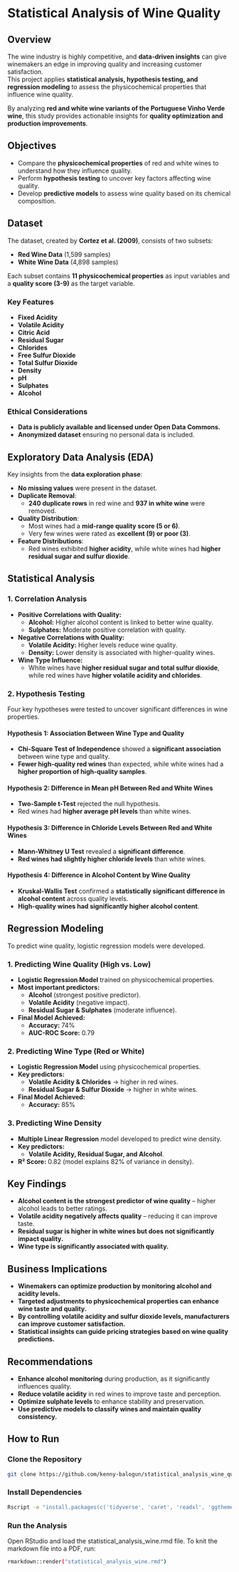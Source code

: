 # Statistical Analysis of Wine Quality  

## Overview  

The wine industry is highly competitive, and **data-driven insights** can give winemakers an edge in improving quality and increasing customer satisfaction.  
This project applies **statistical analysis, hypothesis testing, and regression modeling** to assess the physicochemical properties that influence wine quality.  

By analyzing **red and white wine variants of the Portuguese Vinho Verde wine**, this study provides actionable insights for **quality optimization and production improvements**.  

## Objectives  

- Compare the **physicochemical properties** of red and white wines to understand how they influence quality.  
- Perform **hypothesis testing** to uncover key factors affecting wine quality.  
- Develop **predictive models** to assess wine quality based on its chemical composition.  

## Dataset  

The dataset, created by **Cortez et al. (2009)**, consists of two subsets:  
- **Red Wine Data** (1,599 samples)  
- **White Wine Data** (4,898 samples)  

Each subset contains **11 physicochemical properties** as input variables and a **quality score (3-9)** as the target variable.  

### Key Features  

- **Fixed Acidity**  
- **Volatile Acidity**  
- **Citric Acid**  
- **Residual Sugar**  
- **Chlorides**  
- **Free Sulfur Dioxide**  
- **Total Sulfur Dioxide**  
- **Density**  
- **pH**  
- **Sulphates**  
- **Alcohol**  

### Ethical Considerations  

- **Data is publicly available and licensed under Open Data Commons.**  
- **Anonymized dataset** ensuring no personal data is included.  

## Exploratory Data Analysis (EDA)  

Key insights from the **data exploration phase**:  

- **No missing values** were present in the dataset.  
- **Duplicate Removal**:  
  - **240 duplicate rows** in red wine and **937 in white wine** were removed.  
- **Quality Distribution**:  
  - Most wines had a **mid-range quality score (5 or 6)**.  
  - Very few wines were rated as **excellent (9) or poor (3)**.  
- **Feature Distributions**:  
  - Red wines exhibited **higher acidity**, while white wines had **higher residual sugar and sulfur dioxide**.  

## Statistical Analysis  

### **1. Correlation Analysis**  

- **Positive Correlations with Quality:**  
  - **Alcohol:** Higher alcohol content is linked to better wine quality.  
  - **Sulphates:** Moderate positive correlation with quality.  
- **Negative Correlations with Quality:**  
  - **Volatile Acidity:** Higher levels reduce wine quality.  
  - **Density:** Lower density is associated with higher-quality wines.  
- **Wine Type Influence:**  
  - White wines have **higher residual sugar and total sulfur dioxide**, while red wines have **higher volatile acidity and chlorides**.  

### **2. Hypothesis Testing**  

Four key hypotheses were tested to uncover significant differences in wine properties.  

#### **Hypothesis 1: Association Between Wine Type and Quality**  
- **Chi-Square Test of Independence** showed a **significant association** between wine type and quality.  
- **Fewer high-quality red wines** than expected, while white wines had a **higher proportion of high-quality samples**.  

#### **Hypothesis 2: Difference in Mean pH Between Red and White Wines**  
- **Two-Sample t-Test** rejected the null hypothesis.  
- Red wines had **higher average pH levels** than white wines.  

#### **Hypothesis 3: Difference in Chloride Levels Between Red and White Wines**  
- **Mann-Whitney U Test** revealed a **significant difference**.  
- **Red wines had slightly higher chloride levels** than white wines.  

#### **Hypothesis 4: Difference in Alcohol Content by Wine Quality**  
- **Kruskal-Wallis Test** confirmed a **statistically significant difference in alcohol content** across quality levels.  
- **High-quality wines had significantly higher alcohol content**.  

## Regression Modeling  

To predict wine quality, logistic regression models were developed.  

### **1. Predicting Wine Quality (High vs. Low)**  

- **Logistic Regression Model** trained on physicochemical properties.  
- **Most important predictors:**  
  - **Alcohol** (strongest positive predictor).  
  - **Volatile Acidity** (negative impact).  
  - **Residual Sugar & Sulphates** (moderate influence).  
- **Final Model Achieved:**  
  - **Accuracy:** 74%  
  - **AUC-ROC Score:** 0.79  

### **2. Predicting Wine Type (Red or White)**  

- **Logistic Regression Model** using physicochemical properties.  
- **Key predictors:**  
  - **Volatile Acidity & Chlorides** → higher in red wines.  
  - **Residual Sugar & Sulfur Dioxide** → higher in white wines.  
- **Final Model Achieved:**  
  - **Accuracy:** 85%  

### **3. Predicting Wine Density**  

- **Multiple Linear Regression** model developed to predict wine density.  
- **Key predictors:**  
  - **Volatile Acidity, Residual Sugar, and Alcohol**.  
- **R² Score:** 0.82 (model explains 82% of variance in density).  

## Key Findings  

- **Alcohol content is the strongest predictor of wine quality** – higher alcohol leads to better ratings.  
- **Volatile acidity negatively affects quality** – reducing it can improve taste.  
- **Residual sugar is higher in white wines but does not significantly impact quality.**  
- **Wine type is significantly associated with quality.**  

## Business Implications  

- **Winemakers can optimize production by monitoring alcohol and acidity levels.**  
- **Targeted adjustments to physicochemical properties can enhance wine taste and quality.**  
- **By controlling volatile acidity and sulfur dioxide levels, manufacturers can improve customer satisfaction.**  
- **Statistical insights can guide pricing strategies based on wine quality predictions.**  

## Recommendations  

- **Enhance alcohol monitoring** during production, as it significantly influences quality.  
- **Reduce volatile acidity** in red wines to improve taste and perception.  
- **Optimize sulphate levels** to enhance stability and preservation.  
- **Use predictive models to classify wines and maintain quality consistency.**  
 

## How to Run  

### Clone the Repository  

```sh
git clone https://github.com/kenny-balogun/statistical_analysis_wine_quality.git
```

### Install Dependencies

```sh
Rscript -e "install.packages(c('tidyverse', 'caret', 'readxl', 'ggthemes', 'corrplot', 'skimr', 'FSA', 'RVAideMemoire', 'car'))"
```
### Run the Analysis

Open RStudio and load the statistical_analysis_wine.rmd file.
To knit the markdown file into a PDF, run:

```sh
rmarkdown::render("statistical_analysis_wine.rmd")
```
